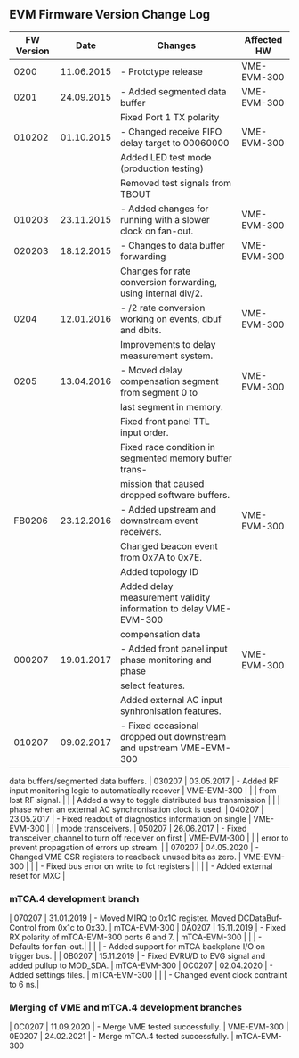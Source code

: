 ## EVM Firmware Version Change Log

| FW Version | Date | Changes | Affected HW |
| ---------- | ---- | ------- | ------------|
| 0200 | 11.06.2015 | - Prototype release | VME-EVM-300
| 0201 | 24.09.2015 | - Added segmented data buffer | VME-EVM-300
|      |            |   Fixed Port 1 TX polarity 
| 010202 | 01.10.2015 | - Changed receive FIFO delay target to 00060000 | VME-EVM-300
|        |            |   Added LED test mode (production testing)
|        |            |   Removed test signals from TBOUT
| 010203 | 23.11.2015 | - Added changes for running with a slower clock on fan-out. | VME-EVM-300
| 020203 | 18.12.2015 | - Changes to data buffer forwarding | VME-EVM-300
| | |     Changes for rate conversion forwarding, using internal div/2.
| 0204   | 12.01.2016 | - /2 rate conversion working on events, dbuf and dbits. | VME-EVM-300
| | |     Improvements to delay measurement system.
| 0205   | 13.04.2016 | - Moved delay compensation segment from segment 0 to | VME-EVM-300
| | |     last segment in memory.
| | |     Fixed front panel TTL input order.
| | |     Fixed race condition in segmented memory buffer trans-
| | |     mission that caused dropped software buffers.
| FB0206 | 23.12.2016 | - Added upstream and downstream event receivers. |  VME-EVM-300
| | |     Changed beacon event from 0x7A to 0x7E.
| | |     Added topology ID
| | |     Added delay measurement validity information to delay VME-EVM-300
| | |     compensation data
| 000207 | 19.01.2017 | - Added front panel input phase monitoring and phase | VME-EVM-300
| | | select features.
| | | Added external AC input synhronisation features.
| 010207 | 09.02.2017 | - Fixed occasional dropped out downstream and upstream VME-EVM-300
data buffers/segmented data buffers.
| 030207 | 03.05.2017 | - Added RF input monitoring logic to automatically recover |   VME-EVM-300
| | |      from lost RF signal.
| | |     Added a way to toggle distributed bus transmission
| | |     phase when an external AC synchronisation clock is used.
| 040207 | 23.05.2017 | - Fixed readout of diagnostics information on single | VME-EVM-300
| | | mode transceivers.
| 050207 | 26.06.2017 | - Fixed transceiver_channel to turn off receiver on first | VME-EVM-300
| | | error to prevent propagation of errors up stream. |
| 070207 | 04.05.2020 | - Changed VME CSR registers to readback unused bits as zero. | VME-EVM-300
| | | - Fixed bus error on write to fct registers |
| | | - Added external reset for MXC |

### mTCA.4 development branch

| 070207 | 31.01.2019 | - Moved MIRQ to 0x1C register. Moved DCDataBuf-Control from 0x1c to 0x30. | mTCA-EVM-300
| 0A0207 | 15.11.2019 | - Fixed RX polarity of mTCA-EVM-300 ports 6 and 7. | mTCA-EVM-300
| | | - Defaults for fan-out.|
| | | - Added support for mTCA backplane I/O on trigger bus. |
| 0B0207 | 15.11.2019 | - Fixed EVRU/D to EVG signal and added pullup to MOD_SDA. | mTCA-EVM-300
| 0C0207 | 02.04.2020 | - Added settings files. | mTCA-EVM-300
| | | - Changed event clock contraint to 6 ns.|


### Merging of VME and mTCA.4 development branches

| 0C0207 | 11.09.2020 | - Merge VME tested successfully. | VME-EVM-300
| 0E0207 | 24.02.2021 | - Merge mTCA.4 tested successfully. | mTCA-EVM-300
